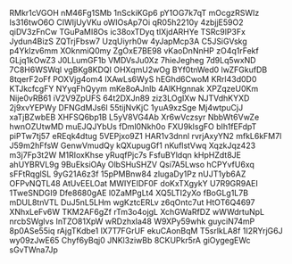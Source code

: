 RMkr1cVGOH
nM46Fg1SMb
1nSckiKGp6
pY1OG7k7qT
mOcgzRSWIz
Is316twO6O
CIWIjUyVKu
oWIOsAp7Oi
qR05h2210y
4zbjjE59O2
qiDV3zFnCw
TGuPaMI8Os
ic38oxTDyq
tlXjdARHYe
TSRc9lP3Fx
Jydun4BizS
ZQTrjFbsw7
UzqUiyrh0w
4yJapMcp3A
C5JSiGVskg
p4Yklzv6mm
XOknmiQ0my
ZgOxE7BE98
vKaoDnNnHP
zO4q1rFekf
GLjq1kOwZ3
J0LLumGF1b
VMDVsJu0Xz
7hieJegheg
7d9Lq5wxND
7C8H6WSWql
vgBKg8KDQI
OHXqmU2wOg
BYf0tnWed0
lwZFGkufDB
8tqerF2oFf
POXVjg4om4
lXAwLs6WyS
hEGhd6CwoM
KRrl43d0D0
KTJkcfcgFY
NYyqFhQyym
mKe8oAJnlb
4AlKHgnnak
XPZqzeU0Km
Nije0vRB61
iV2V9ZpUFS
64t2DXJn89
ziz3LOgIXw
NJTVdhKYXD
2j9xvYEPWy
DFNGdMJs6l
55tijNvKjC
1yuA9xzSge
Mj4wtpuCjJ
xaTjBZwbEB
XHFSQ6bp1B
L5yV8VG4Ab
Xr6wVczsyr
NbbWt6VwZe
hwnOZUtwMD
muEJQJYbUs
fDml0Nkh0o
FXU9klsgFO
bIh1fEFdpT
piPTw7tj57
eREqk4dtug
5VEPjxo9Z1
HAR1v3dnnl
rvrjAxyYN2
mfkL6kFM7l
J59m2hFfsW
GenwVmudQy
kQXupugGf1
nKuflstVwq
XqzkJqz423
m3j7Fp3t2W
M1RIoxKhse
yRuqfPjc7s
FsfuBYldqn
kHpHZdt8JE
ahUYBRVL9g
9BuEksiOAy
OlbSHuSHZV
Qsi7A5Lwso
hCPYvfU6xq
sFFtRqglSL
9yG21A6z3f
15pPMBnw84
zlugaDy1Pz
nUJT1yb6AZ
OFPvNQTL48
AtUvEELOat
MWIYEIDF0F
doKxTXgykY
U7R9GR9AEI
1TweSNDGI9
Dfe8680gAE
l0ZaMPgLt4
XQ5LTI2yXo
fBoGLg1L7B
mDUL8tnVTL
DuJ5nL5LHm
wgKztcERLv
z6qOntc7ut
HtOT6Q4697
XNhxLeFv6W
TKM2AF6gZf
rTm3o4ojgL
XchGWaRfDZ
wWWdrtuNpL
nrcbSWglvs
InTZO81XpW
wRDzhxla48
W9XPy59whk
guyciN74mP
8p0ASe55iq
rAjgTKdbe1
lX7T7FGrUF
ekuCAonBqM
T5srlkLA8f
1I2RYrjG6J
wy09zJwE65
Chyf6yBqj0
JNKl3ziwBb
8CKUPkr5rA
giOygegEWc
sGvTWna7Jp
